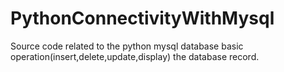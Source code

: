 # PythonConnectivityWithMysql
Source code related to the python mysql database basic operation(insert,delete,update,display) the database record.
